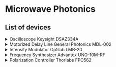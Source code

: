 # Microwave Photonics
## List of devices
<details>
  <summary>Oscilloscope Keysight DSAZ334A</summary>

  ![alt text](https://s7.images.keysight.com/is/image/Keysight/PROD-2391634-01?$ProdMainPreset$)
  
  [Data sheet](https://www.altoo.dk/cosmoshop/default/artikelpdf/DSAZ334A_en.pdf)

  [read more](https://www.keysight.com/en/pdx-x202058-pn-DSAZ334A/infiniium-oscilloscope-33-ghz?cc=US&lc=eng)

</details>

<details>
  
  <summary>Motorized Delay Line General Photonics MDL-002</summary>

  ![alt text](http://www.generalphotonics.com/wp-content/uploads/2015/07/MDL-002-D-700x506.jpg)

  [Data sheet](http://www.generalphotonics.com/wp-content/uploads/2017/12/MDL-002-spec-12-17-17.pdf)

  [Manual](http://www.generalphotonics.com/wp-content/uploads/2015/06/MDL-002-OEM-Manual-v15-2-24-15.pdf)

  [read more](http://www.generalphotonics.com/index.php/product/mdl-002-delay-line/)

</details>

<details>
  
  <summary>Intensity Modulator Optilab LMB-20</summary>

  ![alt text](http://legacy.optilab.com/images/products_gallery/LTB-22.png)

  [Data sheet](http://legacy.optilab.com/images/datasheets/LMB-20_06-06-2016_v1.pdf)

  [read more](http://legacy.optilab.com/products/category/Laser_Modulator/20_GHz_Lightwave_Modulator_with_Bias_Control/)

</details>

<details>
  
  <summary>Frequency Synthesizer Advantex UNO-10M-RF</summary>

  ![alt text](http://advantex.ru/joom/images/stories/IF_RF_MW/UNO/uno_side.jpg)

  [Data sheet](http://advantex.ru/joom/component/option,com_docman/task,doc_download/gid,83/Itemid,/)

  [read more](http://advantex.ru/joom/content/view/91/76/)

</details>

<details>
  
  <summary>Polarization Controller Thorlabs FPC562</summary>

  ![alt text](http://azimp.ru/upload/iblock/f8d/04cfa113e9ec6a075aea038d66e88e6f.jpg)

  [Manual](https://www.thorlabs.de/drawings/321da8dd71af207f-08BC12FD-F32D-E86B-4078E6A45CAFAACF/FPC562-Manual.pdf)

  [read more](https://www.thorlabs.com/newgrouppage9.cfm?objectgroup_id=343&pn=FPC562)

</details>
